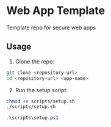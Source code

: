 # Web App Template

Template repo for secure web apps

## Usage

1. Clone the repo:

```bash
git clone <repository-url>
cd <repository-url> <app-name>
```

2. Run the setup script:

```bash
chmod +x scripts/setup.sh
./scripts/setup.sh
```

```powershell
.\scripts\setup.ps1
```
